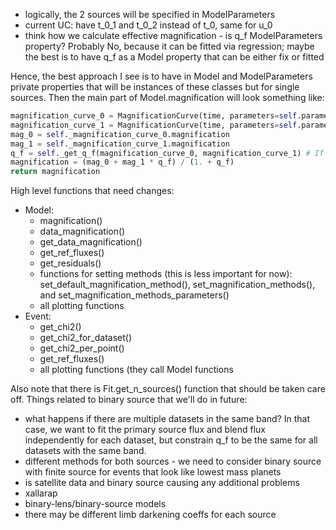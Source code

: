 * logically, the 2 sources will be specified in ModelParameters
* current UC: have t\_0\_1 and t\_0\_2 instead of t\_0, same for u\_0
* think how we calculate effective magnification - is q\_f ModelParameters property? Probably No, because it can be fitted via regression; maybe the best is to have q\_f as a Model property that can be either fix or fitted

Hence, the best approach I see is to have in Model and ModelParameters private properties that will be instances of these classes but for single sources. Then the main part of Model.magnification will look something like:

```python
magnification_curve_0 = MagnificationCurve(time, parameters=self.parameters_source_0, ...)
magnification_curve_1 = MagnificationCurve(time, parameters=self.parameters_source_1, ...)
mag_0 = self._magnification_curve_0.magnification
mag_1 = self._magnification_curve_1.magnification
q_f = self._get_q_f(magnification_curve_0, magnification_curve_1) # If fixed, then just returns the value. Otherwise calls function from Event or Fit that findsall 3 fluxes (f_s0, f_s0, and f_b) and returns q_f = f_s0/f_s1.
magnification = (mag_0 + mag_1 * q_f) / (1. + q_f)
return magnification
```

High level functions that need changes:

* Model:
  * magnification()
  * data\_magnification()
  * get\_data\_magnification()
  * get\_ref\_fluxes()
  * get\_residuals()
  * functions for setting methods (this is less important for now): set\_default\_magnification\_method(), set\_magnification\_methods(), and set\_magnification\_methods\_parameters()
  * all plotting functions
* Event:
  * get\_chi2()
  * get\_chi2\_for\_dataset()
  * get\_chi2\_per\_point()
  * get\_ref\_fluxes()
  * all plotting functions (they call Model functions

Also note that there is Fit.get\_n\_sources() function that should be taken care off. 
Things related to binary source that we'll do in future:

* what happens if there are multiple datasets in the same band? In that case, we want to fit the primary source flux and blend flux independently for each dataset, but constrain q\_f to be the same for all datasets with the same band.
* different methods for both sources - we need to consider binary source with finite source for events that look like lowest mass planets
* is satellite data and binary source causing any additional problems
* xallarap
* binary-lens/binary-source models
* there may be different limb darkening coeffs for each source

